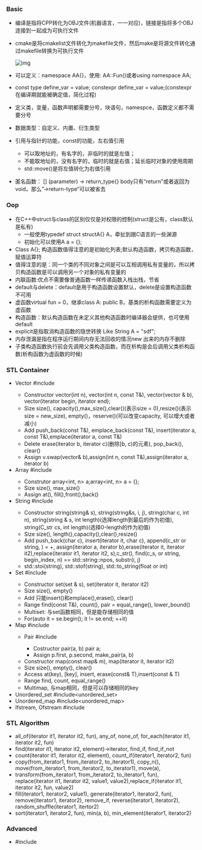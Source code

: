 ### Basic

* 编译是指将CPP转化为OBJ文件(机器语言，一一对应)，链接是指将多个OBJ连接到一起成为可执行文件

* cmake是将cmakelist文件转化为makefile文件，然后make是将源文件转化通过makefile转换为可执行文件

  ![img](https://img-blog.csdn.net/20180620083108405?watermark/2/text/aHR0cHM6Ly9ibG9nLmNzZG4ubmV0L3dlaXhpbl80MjQ5MTg1Nw==/font/5a6L5L2T/fontsize/400/fill/I0JBQkFCMA==/dissolve/70)

* 可以定义：namespace AA{}，使用: AA::Fun()或者using namespace AA;
* const type define_var = value; constexpr define_var = value;(constexpr在编译期就能被确定值，简化过程)
* 定义类，变量，函数声明都需要分号，块语句，namespce，函数定义都不需要分号
* 数据类型：自定义、内置、衍生类型
* 引用与指针的功能，const的功能，左右值引用
  * 可以取地址的，有名字的，非临时的就是左值；
  * 不能取地址的，没有名字的，临时的就是右值；延长临时对象的使用周期
  * std::move()是将左值转化为右值引用
  
* 匿名函数： [] (parameter) -> return_type{} body只有“return”或者返回为void，那么”->return-type“可以被省去

### Oop

* 在C++中struct与class的区别仅仅是对权限的控制(struct是公有，class默认是私有)
  * 一般使用typedef struct structA{} A，牵扯到跟C语言的一些渊源
  * 初始化可以使用A a = {};
* Class A{}; 构造函数值得注意的是初始化列表;默认构造函数，拷贝构造函数，赋值运算符
* 值得注意的是：同一个类的不同对象之间是可以互相调用私有变量的，所以拷贝构造函数是可以调用另一个对象的私有变量的
* 内联函数:优点不需要像普通函数一样传递函数入栈出栈，节省
* default与delete：default是用于构造函数设置默认，delete是设置构造函数不可用
* 虚函数virtual fun = 0，继承class A: public B，基类的析构函数需要定义为虚函数
* 构造函数：默认构造函数在未定义其他构造函数时编译器会提供，也可使用default
* explicit是指取消构造函数的隐世转换 Like String A = "sdf";
* 内存泄漏是指在程序运行期间内存无法回收的情况new 出来的内存不删除
* 子类构造函数执行前会先调用父类构造函数，而在析构是会后调用父类析构函数(析构函数为虚函数的时候)

### STL Container

* Vector #include<vector>
  * Constructor vector(int n), vector(int n, const T&), vector(vector & b), vector(iterator begin, iterator end);
  * Size size(), capacity(),max_size(),clear()(表示size = 0),resize()(表示size = new_size), empty()，reserve()(可以改变capacity, 可以增大或者减小)
  * Add push_back(const T&), emplace_back(const T&), insert(iterator a, const T&),emplace(iterator a, const T&)
  * Delete erase(iterator b, iterator c)(删除[b, c)的元素), pop_back(), clear()
  * Assign v.swap(vector& b),assign(int n, const T&),assign(iterator a, iterator b)
* Array #include<array>
  * Construtor array<int, n> a;array<int, n> a = {};
  * Size size(), max_size()
  * Assign at(), fill(),front(),back()
* String #include<string>
  * Constructor string(string& s), string(string&s, i, j), string(char c, int n), string(string & s, int length)(选择length到最后的作为初值), string(C_str cs, int length)(选择0-length的作为初值)
  * Size size(), length(),capacity(),clear(),resize()
  * Add push_back(char c), insert(iterator it, char c), append(c_str or string, ) = +, assign(iterator a, iterator b),erase(iterator it, iterator it2),replace(iterator it1, iterator it2, s),c_str(), find(c_s, or string, begin_index, n) == std::string::npos, substr(i, j)
  * std::stoi(string), std::stof(string), std::to_string(float or int)
* Set #include<set>
  * Constructor set(set & s), set(iterator it, iterator it2)
  * Size size(), empty()
  * Add 只能insert()和emplace(),erase(), clear()
  * Range find(const T&), count(), pair = equal_range(),  lower_bound()
  * Multiset: 与set函数相同，但是能存储相同的值
  * For(auto it = se.begin(); it != se.end; ++it)
* Map #include<map>
  * Pair #include<utillity>
    * Costructor pair(a, b) pair a;
    * Assign p.first, p.second, make_pair(a, b)
  * Constructor map(const map& m), map(iterator it, iterator it2)
  * Size size(), empty(), clear()
  * Access at(key), [key], insert, erase(const& T),insert(const & T)
  * Range find, count, equal_range()
  * Multimap, 与map相同，但是可以存储相同的key
* Unordered_set  #include<unordered_set>
* Unordered_map #include<unordered_map>
* Ifstream, Ofstream #include<fstream>

### STL Algorithm

* all_of(iterator it1, iterator it2, fun), any_of, none_of, for_each(iterator it1, iterator it2, fun)
* find(iterator it1, iterator it2, element)->iterator, find_if, find_if_not
* count(iterator it1, iterator it2, element), count_if(iterator1, iterator2, fun)
* copy(from_iterator1, from_iterator2, to_iterator1), copy_n(), move(from_iterator1, from_iterator2, to_iterator1), move(a),
* transform(from_iterator1, from_iterator2, to_iterator1, fun), replace(iterator it1, iterator it2, value1, value2),replace_if(iterator it1, iterator it2, fun, value2)
* fill(iterator1, iterator2, value1), generate(iterator1, iterator2, fun), remove(iterator1, iterator2), remove_if, reverse(iterator1, iterator2), random_shuffle(iterator1, itertor2)
* sort(iterator1, iterator2, fun), min(a, b), min_element(iterator1, iterator2)

### Advanced

* #include<memory>

